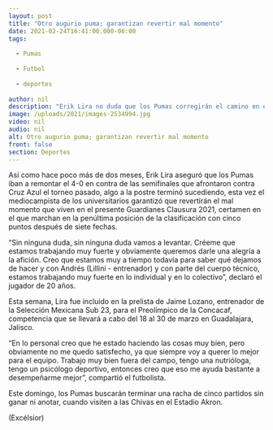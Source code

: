 ```yaml
---
layout: post
title: "Otro augurio puma; garantizan revertir mal momento"
date: 2021-02-24T16:41:00.000-06:00
tags:
  
  - Pumas
  
  - Futbol
  
  - deportes
  
author: nil
description: "Erik Lira no duda que los Pumas corregirán el camino en este Clausura 2021. No queda satisfecho"
image: /uploads/2021/images-2534994.jpg
video: nil
audio: nil
alt: Otro augurio puma; garantizan revertir mal momento
front: false
section: Deportes
---
```


Así como hace poco más de dos meses, Erik Lira aseguró que los Pumas iban a remontar el 4-0 en contra de las semifinales que afrontaron contra Cruz Azul el torneo pasado, algo a la postre terminó sucediendo, esta vez el mediocampista de los universitarios garantizó que revertirán el mal momento que viven en el presente Guardianes Clausura 2021, certamen en el que marchan en la penúltima posición de la clasificación con cinco puntos después de siete fechas. 

“Sin ninguna duda, sin ninguna duda vamos a levantar. Créeme que estamos trabajando muy fuerte y obviamente queremos darle una alegría a la afición. Creo que estamos muy a tiempo todavía para saber qué dejamos de hacer y con Andrés (Lillini - entrenador) y con parte del cuerpo técnico, estamos trabajando muy fuerte en lo individual y en lo colectivo”, declaró el jugador de 20 años. 

Esta semana, Lira fue incluido en la prelista de Jaime Lozano, entrenador de la Selección Mexicana Sub 23, para el Preolímpico de la Concacaf, competencia que se llevará a cabo del 18 al 30 de marzo en Guadalajara, Jalisco. 

“En lo personal creo que he estado haciendo las cosas muy bien, pero obviamente no me quedo satisfecho, ya que siempre voy a querer lo mejor para el equipo. Trabajo muy bien fuera del campo, tengo una nutrióloga, tengo un psicólogo deportivo, entonces creo que eso me ayuda bastante a desempeñarme mejor”, compartió el futbolista. 

Este domingo, los Pumas buscarán terminar una racha de cinco partidos sin ganar ni anotar, cuando visiten a las Chivas en el Estadio Akron. 

(Excélsior)